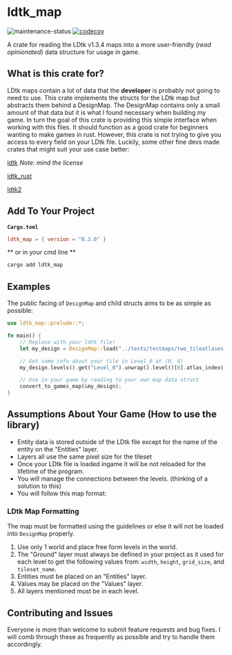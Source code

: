 # ldtk_map
![maintenance-status](https://img.shields.io/badge/maintenance-actively--developed-brightgreen.svg)
[![codecov](https://codecov.io/github/benlloyd50/ldtk_map/branch/master/graph/badge.svg?token=LIAEO385H6)](https://codecov.io/github/benlloyd50/ldtk_map)

A crate for reading the LDtk v1.3.4 maps into a more user-friendly (*read opinionated*) data structure for usage in game.

## What is this crate for?
LDtk maps contain a lot of data that the __developer__ is probably not going to need to use.
This crate implements the structs for the LDtk map but abstracts them behind a DesignMap.
The DesignMap contains only a small amount of that data but it is what I found necessary when building my game.
In turn the goal of this crate is providing this simple interface when working with this files.
It should function as a good crate for beginners wanting to make games in rust.
However, this crate is not trying to give you access to every field on your LDtk file.
Luckily, some other fine devs made crates that might suit your use case better:

[ldtk](https://crates.io/crates/ldtk) *Note: mind the license*

[ldtk_rust](https://crates.io/crates/ldtk_rust)

[ldtk2](https://crates.io/crates/ldtk2)


## Add To Your Project
**`Cargo.toml`**

```toml
ldtk_map = { version = "0.3.0" }
```

** or in your cmd line **

```bash
cargo add ldtk_map
```

## Examples
The public facing of `DesignMap` and child structs aims to be as simple as possible:
```rust
use ldtk_map::prelude::*;

fn main() {
    // Replace with your ldtk file!
    let my_design = DesignMap::load("../tests/testmaps/two_tileatlases.ldtk");

    // Get some info about your tile in Level_0 at (0, 0)
    my_design.levels().get("Level_0").unwrap().level()[0].atlas_index();

    // Use in your game by reading to your own map data struct
    convert_to_games_map(&my_design);
}
```

## Assumptions About Your Game (How to use the library)
- Entity data is stored outside of the LDtk file except for the name of the entity on the "Entities" layer.
- Layers all use the same pixel size for the tileset
- Once your LDtk file is loaded ingame it will be not reloaded for the lifetime of the program.
- You will manage the connections between the levels. (thinking of a solution to this)
- You will follow this map format:

### LDtk Map Formatting
The map must be formatted using the guidelines or else it will not be loaded into `DesignMap` properly.
1. Use only 1 world and place free form levels in the world.
2. The "Ground" layer must always be defined in your project as it used for each level to get the following values from: `width`, `height`, `grid_size`, and `tileset_name`.
3. Entities must be placed on an "Entities" layer.
4. Values may be placed on the "Values" layer.
5. All layers mentioned must be in each level.

## Contributing and Issues
Everyone is more than welcome to submit feature requests and bug fixes.
I will comb through these as frequently as possible and try to handle them accordingly.
